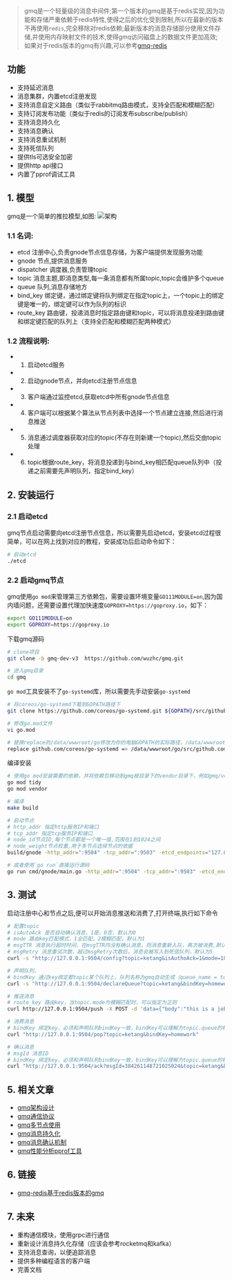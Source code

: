 > gmq是一个轻量级的消息中间件;第一个版本的gmq是基于redis实现,因为功能和存储严重依赖于redis特性,使得之后的优化受到限制,所以在最新的版本不再使用`redis`,完全移除对redis依赖;最新版本的消息存储部分使用文件存储,并使用内存映射文件的技术,使得gmq访问磁盘上的数据文件更加高效;
> 如果对于redis版本的gmq有兴趣,可以参考[gmq-redis](https://github.com/wuzhc/gmq-redis)

## 功能
- 支持延迟消息
- 消息集群，内置etcd注册发现
- 支持消息自定义路由（类似于rabbitmq路由模式，支持全匹配和模糊匹配）
- 支持订阅发布功能（类似于redis的订阅发布subscribe/publish）
- 支持消息持久化
- 支持消息确认
- 支持消息重试机制
- 支持死信队列
- 提供tls可选安全加密
- 提供http api接口
- 内置了pprof调试工具

## 1. 模型
gmq是一个简单的推拉模型,如图:
![架构](https://gitee.com/wuzhc123/zcnote/raw/master/images/gmq/gmq%E6%9E%B6%E6%9E%84%E8%AE%BE%E8%AE%A1.png)

### 1.1 名词:  
- etcd 注册中心,负责gnode节点信息存储，为客户端提供发现服务功能
- gnode 节点,提供消息服务
- dispatcher 调度器,负责管理topic
- topic 消息主题,即消息类型,每一条消息都有所属topic,topic会维护多个queue
- queue 队列,消息存储地方
- bind_key 绑定键，通过绑定键将队列绑定在指定topic上，一个topic上的绑定键是唯一的，绑定键可以作为队列的标识
- route_key 路由键，投递消息时指定路由键和topic，可以将消息投递到路由键和绑定键匹配的队列上（支持全匹配和模糊匹配两种模式）

### 1.2 流程说明:  
- 1. 启动etcd服务
- 2. 启动gnode节点，并向etcd注册节点信息
- 3. 客户端通过监控etcd,获取etcd中所有gnode节点信息
- 4. 客户端可以根据某个算法从节点列表中选择一个节点建立连接,然后进行消息推送
- 5. 消息通过调度器获取对应的topic(不存在则新建一个topic),然后交由topic处理
- 6. topic根据route_key，将消息投递到与bind_key相匹配queue队列中（投递之前需要先声明队列，指定bind_key）

## 2. 安装运行
### 2.1 启动etcd
gmq节点启动需要向etcd注册节点信息，所以需要先启动etcd，安装etcd过程很简单，可以在网上找到对应的教程，安装成功后启动命令如下：
```bash
# 启动etcd
./etcd 
```

### 2.2 启动gmq节点
gmq使用`go mod`来管理第三方依赖包，需要设置环境变量`GO111MODULE=on`,因为国内墙问题，还需要设置代理加快速度`GOPROXY=https://goproxy.io`，如下：
```bash
export GO111MODULE=on 
export GOPROXY=https://goproxy.io
```

下载gmq源码
```bash
# clone项目
git clone -b gmq-dev-v3  https://github.com/wuzhc/gmq.git 

# 进入gmq目录
cd gmq
```

`go mod`工具安装不了`go-systemd`库，所以需要先手动安装`go-systemd`
```bash
# 将coreos/go-systemd下载到GOPATH路径下
git clone https://github.com/coreos/go-systemd.git ${GOPATH}/src/github.com/coreos/go-systemd

# 修改go.mod文件
vi go.mod

# 替换replace的/data/wwwroot/go修改为你的电脑GOPATH的实际路径，/data/wwwroot/go是我电脑的GOPATH路径
replace github.com/coreos/go-systemd => /data/wwwroot/go/src/github.com/coreos/go-systemd
```

编译安装
```bash
# 使用go mod安装需要的依赖，并将依赖包移动到gmq根目录下的vendor目录下，例如gmq/vendor
go mod tidy
go mod vendor

# 编译
make build

# 启动节点
# http_addr 指定http服务IP和端口
# tcp_addr 指定tcp服务IP和端口
# node_id节点ID,每个节点都是一个唯一值,范围在1到1024之间
# node_weight节点权重,用于多节点选择节点的依据
build/gnode -http_addr=":9504" -tcp_addr=":9503" -etcd_endpoints="127.0.0.1:2379" -node_id=1 -node_weight=1 

# 或者使用`go run`直接运行源码
go run cmd/gnode/main.go -http_addr=":9504" -tcp_addr=":9503" -etcd_endpoints="127.0.0.1:2379" -node_id=1 -node_weight=1 
```

## 3. 测试
启动注册中心和节点之后,便可以开始消息推送和消费了,打开终端,执行如下命令
```bash
# 配置topic
# isAutoAck 是否自动确认消息，1是，0否，默认为0
# mode 路由key匹配模式，1全匹配，2模糊匹配，默认为1
# msgTTR 消息执行超时时间，在msgTTR内没有确认消息，则消息重新入队，再次被消费,默认为30
# msgRetry 消息重试次数，超过msgRetry次数后，消息会被写入到死信队列，默认为5
curl -s "http://127.0.0.1:9504/config?topic=ketang&isAuthoAck=1&mode=1&msgTTR=30&msgRetry=5"

# 声明队列，
# bindKey 通过key绑定都topic某个队列上，队列名称为gmq自动生成（queue_name = topic + bind_key）
curl -s "http://127.0.0.1:9504/declareQueue?topic=ketang&bindKey=homework"

# 推送消息
# route_key 路由key，当topic.mode为模糊匹配时，可以指定为正则
curl http://127.0.0.1:9504/push -X POST -d 'data={"body":"this is a job","topic":"ketang","delay":0,"route_key":"homework"}'

# 消费消息
# bindKey 绑定key，必须和声明队列bindKey一致，bindKey可以理解为topic.queue的标识
curl "http://127.0.0.1:9504/pop?topic=ketang&bindKey=homework"

# 确认消息
# msgId 消息ID
# bindKey 绑定key，必须和声明队列bindKey一致，bindKey可以理解为topic.queue的标识
curl "http://127.0.0.1:9504/ack?msgId=384261148721025024&topic=ketang&bindKey=homework"
```

## 5. 相关文章
- [gmq架构设计](https://github.com/wuzhc/zcnote/blob/master/golang/gmq/gmq%E5%BF%AB%E9%80%9F%E5%85%A5%E9%97%A8.md)
- [gmq通信协议](https://github.com/wuzhc/zcnote/blob/master/golang/gmq/gmq%E9%80%9A%E4%BF%A1%E5%8D%8F%E8%AE%AE.md)
- [gmq多节点使用](https://github.com/wuzhc/zcnote/blob/master/golang/gmq/gmq%E5%A4%9A%E8%8A%82%E7%82%B9%E4%BD%BF%E7%94%A8.md)
- [gmq消息持久化](https://github.com/wuzhc/zcnote/blob/master/golang/gmq/gmq%E6%8C%81%E4%B9%85%E5%8C%96%E5%AD%98%E5%82%A8.md) 
- [gmq消息确认机制](https://github.com/wuzhc/zcnote/blob/master/golang/gmq/gmq%E6%B6%88%E6%81%AF%E7%A1%AE%E8%AE%A4%E6%9C%BA%E5%88%B6.md)
- [gmq性能分析pprof工具](https://github.com/wuzhc/zcnote/blob/master/golang/gmq/gmq%E6%80%A7%E8%83%BD%E7%9B%91%E6%8E%A7.md)

## 6. 链接
- [gmq-redis基于redis版本的gmq](https://github.com/wuzhc/gmq-redis)

## 7. 未来
- 重构通信模块，使用grpc进行通信
- 重新设计消息持久化存储（应该会参考rocketmq和kafka）
- 支持消息查询，以便追踪消息
- 提供多种编程语言的客户端
- 完善文档
